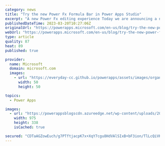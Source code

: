 ```yaml
---
category: news
title: "Try the new Power Fx Formula Bar in Power Apps Studio"
excerpt: "A new Power Fx editing experience Today we are announcing a new Power Fx formula editing experience in Power Apps Studio.&nbsp; The new formula editor is available an experimental feature that we encourage you to turn on in your apps and try out!&nbsp; The new editor is based on the powerful Monaco shared"
publishedDateTime: 2023-03-20T10:27:06Z
originalUrl: "https://powerapps.microsoft.com/en-us/blog/try-the-new-power-fx-formula-bar-in-power-apps-studio/"
webUrl: "https://powerapps.microsoft.com/en-us/blog/try-the-new-power-fx-formula-bar-in-power-apps-studio/"
type: article
quality: 87
heat: 89
published: true

provider:
  name: Microsoft
  domain: microsoft.com
  images:
    - url: "https://everyday-cc.github.io/powerapps/assets/images/organizations/microsoft.com-50x50.jpg"
      width: 50
      height: 50

topics:
  - Power Apps

images:
  - url: "https://powerappsblogscdn.azureedge.net/wp-content/uploads/2023/03/image-8.png"
    width: 975
    height: 338
    isCached: true

secured: "CDTaAGZowEuch/g7PTftjacpK7x+XqY7cgu8HdVAlSIxB+bF3ion/TlLcQiVKfkUXpLLUbwW0Rca4LjSH+R9SYWE2/ZgRvM661up8EoiCPczPJZb1S6hhwnCuKW2tvZhoN6Oh602T7EHTVW/BPFciiVMn9kZ9Jz1CDdnUFQ9Zw8nniTYjPLm0TCDkkm1qmGyZJxZu4L+Kwpz7AZ/q1eaFlhiOXyZL1bw5gtaHXZbn7UNwtndG6zaBLNO6XOkLapY1r3Zk1TNKqh0Kecp10y+maY8kAVfRdL7r0cUm4gj/Bbwkf2IbhPYOVE2OgmlRotS7zgUHRpZpUjmMOoQY/bHe9zEzzYeQzKkGh6e0eXgA/A=;6G1rRfSHro7X5AUrNVB/aw=="
---
```



